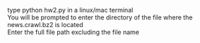 type python hw2.py in a linux/mac terminal 
<br>
You will be prompted to enter the directory of the file where the news.crawl.bz2 is located
<br>
Enter the full file path excluding the file name
